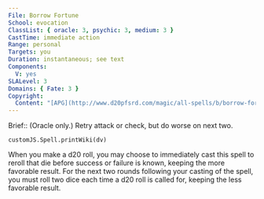 ```yaml
---
File: Borrow Fortune
School: evocation
ClassList: { oracle: 3, psychic: 3, medium: 3 }
CastTime: immediate action
Range: personal
Targets: you
Duration: instantaneous; see text
Components:
  V: yes
SLALevel: 3
Domains: { Fate: 3 }
Copyright:
  Content: "[APG](http://www.d20pfsrd.com/magic/all-spells/b/borrow-fortune)"
---
```

Brief:: (Oracle only.) Retry attack or check, but do worse on next two.

```dataviewjs
customJS.Spell.printWiki(dv)
```

When you make a d20 roll, you may choose to immediately cast this spell to reroll that die before success or failure is known, keeping the more favorable result. For the next two rounds following your casting of the spell, you must roll two dice each time a d20 roll is called for, keeping the less favorable result.
